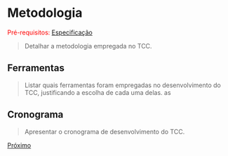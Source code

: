 # Metodologia

<span style="color:red">Pré-requisitos: <a href="3-Especificação.md">Especificação</a></span>

> Detalhar a metodologia empregada no TCC.

## Ferramentas

> Listar quais ferramentas foram empregadas no desenvolvimento do TCC, justificando a escolha de cada uma delas. as

## Cronograma

> Apresentar o cronograma de desenvolvimento do TCC.

[Próximo](./docs/5-Resultado.md)

